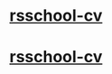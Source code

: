 # [rsschool-cv](https://vPtushko.github.io/rsschool-cv/cv)
# [rsschool-cv](https://vPtushko.github.io/rsschool-cv/)
